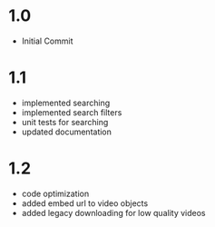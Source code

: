 # 1.0

- Initial Commit

# 1.1

- implemented searching
- implemented search filters
- unit tests for searching
- updated documentation

# 1.2
- code optimization
- added embed url to video objects
- added legacy downloading for low quality videos